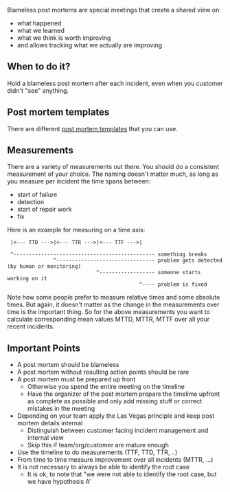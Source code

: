 Blameless post mortems are special meetings that create a shared view on

- what happened
- what we learned
- what we think is worth improving
- and allows tracking what we actually are improving

## When to do it?

Hold a blameless post mortem after each incident, even when you customer didn't "see" anything.

## Post mortem templates

There are different [post mortem templates](https://github.com/dastergon/postmortem-templates) that you can use.

## Measurements

There are a variety of measurements out there. You should do a consistent measurement of your choice.
The naming doesn't matter much, as long as you measure per incident the time spans between:

- start of failure
- detection
- start of repair work
- fix

Here is an example for measuring on a time axis:

     |<--- TTD --->|<--- TTR --->|<--- TTF --->|
     
     ^---------------------------------------------- something breaks
                   ^-------------------------------- problem gets detected (by human or monitoring)
                                 ^------------------ someone starts working on it
                                               ^---- problem is fixed

Note how some people prefer to measure relative times and some absolute times. But again, it doesn't matter
as the change in the measurements over time is the important thing. So for the above measurements you
want to calculate corresponding mean values MTTD, MTTR, MTTF over all your recent incidents.

## Important Points

- A post mortem should be blameless
- A post mortem without resulting action points should be rare
- A post mortem must be prepared up front
  - Otherwise you spend the entire meeting on the timeline
  - Have the organizer of the post mortem prepare the timelime upfront as complete as possible
    and only add missing stuff or correct mistakes in the meeting
- Depending on your team apply the Las Vegas principle and keep post mortem details internal
  - Distinguish between customer facing incident management and internal view
  - Skip this if team/org/customer are mature enough
- Use the timeline to do measurements (TTF, TTD, TTR, ..)
- From time to time measure improvement over all incidents (MTTR, ...)
- It is not necessary to always be able to identify the root case
  - It is ok, to note that "we were not able to identify the root case, but we have hypothesis A'
